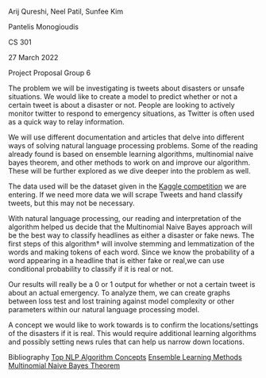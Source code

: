 Arij Qureshi, Neel Patil, Sunfee Kim

Pantelis Monogioudis

CS 301

27 March 2022

Project Proposal Group 6


  The problem we will be investigating is tweets about disasters or unsafe situations. We would like to create a model to predict whether or not a certain tweet is about a disaster or not. People are looking to actively monitor twitter to respond to emergency situations, as Twitter is often used as a quick way to relay information.
  
  We will use different documentation and articles that delve into different ways of solving natural language processing problems. Some of the reading already found is based on ensemble learning algorithms, multinomial naive bayes theorem, and other methods to work on and improve our algorithm. These will be further explored as we dive deeper into the problem as well.
	
The data used will be the dataset given in the [Kaggle competition](https://www.kaggle.com/competitions/nlp-getting-started/overview/description) we are entering. If we need more data we will scrape Tweets and hand classify tweets, but this may not be necessary.

  With natural language processing, our reading and interpretation of the algorithm helped us decide that the Multinomial Naive Bayes approach will be the best way to classify headlines as either a disaster or fake news. The first steps of this algorithm† will involve stemming and lemmatization of the words and making tokens of each word. Since we know the probability of a word appearing in a headline that is either fake or real,we can use conditional probability to classify if it is real or not.
  
  Our results will really be a 0 or 1 output for whether or not a certain tweet is about an actual emergency. To analyze them, we can create graphs between loss test and lost training against model complexity or other parameters within our natural language processing model. 
  
  A concept we would like to work towards is to confirm the locations/settings of the disasters if it is real. This would require additional learning algorithms and possibly setting news rules that can help us narrow down locations.
 
 Bibliography
[Top NLP Algorithm Concepts](https://www.datasciencecentral.com/top-nlp-algorithms-amp-concepts/)
[Ensemble Learning Methods](https://machinelearningmastery.com/tour-of-ensemble-learning-algorithms/)
[Multinomial Naive Bayes Theorem](https://www.mygreatlearning.com/blog/multinomial-naive-bayes-explained/)

